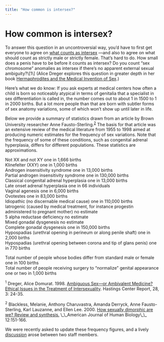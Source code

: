 ```yaml
---
title: "How common is intersex?"
---
```


# How common is intersex?

<p>To answer this question in an uncontroversial way, you&#8217;d have to first get everyone to agree on <a href="/faq/what_is_intersex">what counts as intersex</a> &#8212;and also to agree on what should count as strictly male or strictly female. That&#8217;s hard to do. How small does a penis have to be before it counts as intersex? Do you count &#8220;sex chromosome&#8221; anomalies as intersex if there&#8217;s no apparent external sexual ambiguity?\[1\] (Alice Dreger explores this question in greater depth in her book <a href="/books/medicalinvention">Hermaphrodites and the Medical Invention of Sex</a>.)  </p>

<p>Here&#8217;s what we do know: If you ask experts at medical centers how often a child is born so noticeably atypical in terms of genitalia that a specialist in sex differentiation is called in, the number comes out to about 1 in 1500 to 1 in 2000 births. But a lot more people than that are born with subtler forms of sex anatomy variations, some of which won&#8217;t show up until later in life.  </p>

<p>Below we provide a summary of statistics drawn from an article by Brown University researcher Anne Fausto-Sterling.<sup class="footnote" id="fnrev3720568395d8a20a1577d9-1"><a href="#fn3720568395d8a20a1577d9-1">2</a></sup> The basis for that article was an extensive review of the medical literature from 1955 to 1998 aimed at producing numeric estimates for the frequency of sex variations. Note that the frequency of some of these conditions, such as congenital adrenal hyperplasia, differs for different populations. These statistics are approximations.  </p>

<p>Not XX and not XY one in 1,666 births  <br />
Klinefelter (<span class="caps">XXY</span>) one in 1,000 births  <br />
Androgen insensitivity syndrome one in 13,000 births  <br />
Partial androgen insensitivity syndrome one in 130,000 births  <br />
Classical congenital adrenal hyperplasia one in 13,000 births  <br />
Late onset adrenal hyperplasia one in 66 individuals  <br />
Vaginal agenesis one in 6,000 births  <br />
Ovotestes one in 83,000 births  <br />
Idiopathic (no discernable medical cause) one in 110,000 births  <br />
Iatrogenic (caused by medical treatment, for instance progestin administered to pregnant mother) no estimate  <br />
5 alpha reductase deficiency no estimate  <br />
Mixed gonadal dysgenesis no estimate  <br />
Complete gonadal dysgenesis one in 150,000 births  <br />
Hypospadias (urethral opening in perineum or along penile shaft) one in 2,000 births  <br />
Hypospadias (urethral opening between corona and tip of glans penis) one in 770 births  </p>

<p>Total number of people whose bodies differ from standard male or female one in 100 births  <br />
Total number of people receiving surgery to &#8220;normalize&#8221; genital appearance one or two in 1,000 births  </p>

<p class="footnote" id="fn3720568395d8a20a1577d9-2"><sup>1</sup> Dreger, Alice Domurat. 1998. <a href="/articles/ambivalent_medicine">Ambiguous Sex&#8212;or Ambivalent Medicine? Ethical Issues in the Treatment of Intersexuality</a>. Hastings Center Report, 28, 3: 24-35.  </p>

<p class="footnote" id="fn3720568395d8a20a1577d9-1"><sup>2</sup> Blackless, Melanie, Anthony Charuvastra, Amanda Derryck, Anne Fausto-Sterling, Karl Lauzanne, and Ellen Lee. 2000. <a href="http://bms.brown.edu/faculty/f/afs/dimorphic.pdf">How sexually dimorphic are we? Review and synthesis.</a> \_\_American Journal of Human Biology\_\_ 12:151-166.  </p>

<p>We were recently asked to update these frequency figures, and a lively <a href="/node/972">discussion</a> arose between two staff members.</p>